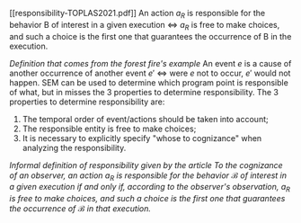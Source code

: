 [[responsibility-TOPLAS2021.pdf]]
An action $a_R$ is responsible for the behavior B of interest in a given execution $\iff$ $a_R$ is free to make choices, and such a choice is the first one that guarantees the occurrence of B in the execution.   

*Definition that comes from the forest fire's example*
An event $e$ is a cause of another occurrence of another event $e'$ $\iff$ were $e$ not to occur, $e'$ would not happen.
SEM can be used to determine which program point is responsible of what, but in misses the 3 properties to determine responsibility.
The 3 properties to determine responsibility are:
1. The temporal order of event/actions should be taken into account;
2.  The responsible entity is free to make choices;
3.  It is necessary to explicitly specify "whose to cognizance" when analyzing the responsibility.

*Informal definition of responsibility given by the article*
_To the cognizance of an observer, an action $a_R$ is responsible for the behavior $\mathcal B$ of interest in a given execution if and only if, according to the observer's observation, $a_R$ is free to make choices, and such a choice is the first one that guarantees the occurrence of $\mathcal B$ in that execution._  